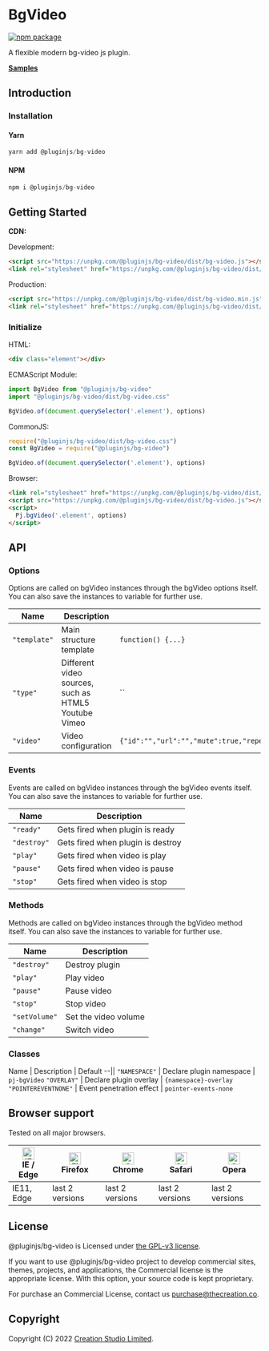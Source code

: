 # BgVideo

[![npm package](https://img.shields.io/npm/v/@pluginjs/bg-video.svg)](https://www.npmjs.com/package/@pluginjs/bg-video)

A flexible modern bg-video js plugin.

**[Samples](https://codesandbox.io/s/github/pluginjs/pluginjs/tree/master/modules/bgVideo/samples)**

## Introduction
### Installation

#### Yarn

```javascript
yarn add @pluginjs/bg-video
```

#### NPM

```javascript
npm i @pluginjs/bg-video
```

## Getting Started

**CDN:**

Development:

```html
<script src="https://unpkg.com/@pluginjs/bg-video/dist/bg-video.js"></script>
<link rel="stylesheet" href="https://unpkg.com/@pluginjs/bg-video/dist/bg-video.css">
```

Production:

```html
<script src="https://unpkg.com/@pluginjs/bg-video/dist/bg-video.min.js"></script>
<link rel="stylesheet" href="https://unpkg.com/@pluginjs/bg-video/dist/bg-video.min.css">
```

### Initialize

HTML:

```html
<div class="element"></div>
```

ECMAScript Module:

```javascript
import BgVideo from "@pluginjs/bg-video"
import "@pluginjs/bg-video/dist/bg-video.css"

BgVideo.of(document.querySelector('.element'), options)
```

CommonJS:

```javascript
require("@pluginjs/bg-video/dist/bg-video.css")
const BgVideo = require("@pluginjs/bg-video")

BgVideo.of(document.querySelector('.element'), options)
```

Browser:

```html
<link rel="stylesheet" href="https://unpkg.com/@pluginjs/bg-video/dist/bg-video.css">
<script src="https://unpkg.com/@pluginjs/bg-video/dist/bg-video.js"></script>
<script>
  Pj.bgVideo('.element', options)
</script>
```

## API

### Options

Options are called on bgVideo instances through the bgVideo options itself.
You can also save the instances to variable for further use.

Name | Description | Default
--|--|--
`"template"` | Main structure template | `function() {...}`
`"type"` | Different video sources, such as HTML5 Youtube Vimeo | ``
`"video"` | Video configuration | `{"id":"","url":"","mute":true,"repeat":true,"autoplay":true,"mobileImage":""}`

### Events

Events are called on bgVideo instances through the bgVideo events itself.
You can also save the instances to variable for further use.

Name | Description
--|--
`"ready"` | Gets fired when plugin is ready
`"destroy"` | Gets fired when plugin is destroy
`"play"` | Gets fired when video is play
`"pause"` | Gets fired when video is pause
`"stop"` | Gets fired when video is stop

### Methods

Methods are called on bgVideo instances through the bgVideo method itself.
You can also save the instances to variable for further use.

Name | Description
--|--
`"destroy"` | Destroy plugin
`"play"` | Play video
`"pause"` | Pause  video
`"stop"` | Stop video
`"setVolume"` | Set the video volume
`"change"` | Switch video

### Classes

Name | Description | Default
--||
`"NAMESPACE"` | Declare plugin namespace | `pj-bgVideo`
`"OVERLAY"` | Declare plugin overlay | `{namespace}-overlay`
`"POINTEREVENTNONE"` | Event penetration effect | `pointer-events-none`

## Browser support

Tested on all major browsers.

| [<img src="https://raw.githubusercontent.com/alrra/browser-logos/master/src/edge/edge_48x48.png" alt="IE / Edge" width="24px" height="24px" />](http://godban.github.io/browsers-support-badges/)</br>IE / Edge | [<img src="https://raw.githubusercontent.com/alrra/browser-logos/master/src/firefox/firefox_48x48.png" alt="Firefox" width="24px" height="24px" />](http://godban.github.io/browsers-support-badges/)</br>Firefox | [<img src="https://raw.githubusercontent.com/alrra/browser-logos/master/src/chrome/chrome_48x48.png" alt="Chrome" width="24px" height="24px" />](http://godban.github.io/browsers-support-badges/)</br>Chrome | [<img src="https://raw.githubusercontent.com/alrra/browser-logos/master/src/safari/safari_48x48.png" alt="Safari" width="24px" height="24px" />](http://godban.github.io/browsers-support-badges/)</br>Safari | [<img src="https://raw.githubusercontent.com/alrra/browser-logos/master/src/opera/opera_48x48.png" alt="Opera" width="24px" height="24px" />](http://godban.github.io/browsers-support-badges/)</br>Opera |
| --------- | --------- | --------- | --------- | --------- |
| IE11, Edge| last 2 versions| last 2 versions| last 2 versions| last 2 versions|

## License

@pluginjs/bg-video is Licensed under [the GPL-v3 license](LICENSE).

If you want to use @pluginjs/bg-video project to develop commercial sites, themes, projects, and applications, the Commercial license is the appropriate license. With this option, your source code is kept proprietary.

For purchase an Commercial License, contact us purchase@thecreation.co.

## Copyright

Copyright (C) 2022 [Creation Studio Limited](creationstudio.com).